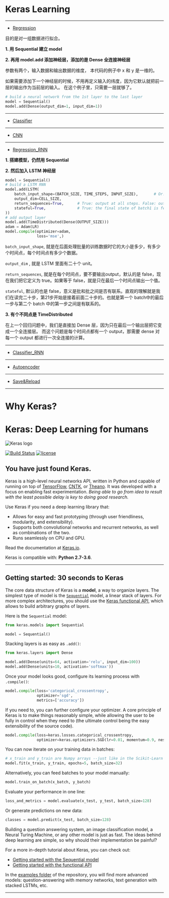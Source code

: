 # Keras Learning

----------


- [Regression](https://github.com/Eurus-Holmes/keras_learning/blob/master/regression.ipynb)

目的是对一组数据进行拟合。

**1. 用 Sequential 建立 model**

**2. 再用 model.add 添加神经层，添加的是 Dense 全连接神经层**

参数有两个，输入数据和输出数据的维度，
本代码的例子中 x 和 y 是一维的。

如果需要添加下一个神经层的时候，不用再定义输入的纬度，因为它默认就把前一层的输出作为当前层的输入。
在这个例子里，只需要一层就够了。

``` python
# build a neural network from the 1st layer to the last layer
model = Sequential()
model.add(Dense(output_dim=1, input_dim=1))
```

----------


- [Classifier](https://github.com/Eurus-Holmes/keras_learning/blob/master/Classifier_MNIST.ipynb)

----------


- [CNN](https://github.com/Eurus-Holmes/keras_learning/blob/master/MNIST_CNN.ipynb)

----------


- [Regression_RNN](https://github.com/Eurus-Holmes/keras_learning/blob/master/Regression_RNN_LSTM.py)

**1. 搭建模型，仍然用 Sequential**

**2. 然后加入 LSTM 神经层**
```python
model = Sequential()
# build a LSTM RNN
model.add(LSTM(
    batch_input_shape=(BATCH_SIZE, TIME_STEPS, INPUT_SIZE),       # Or: input_dim=INPUT_SIZE, input_length=TIME_STEPS,
    output_dim=CELL_SIZE,
    return_sequences=True,      # True: output at all steps. False: output as last step.
    stateful=True,              # True: the final state of batch1 is feed into the initial state of batch2
))
# add output layer
model.add(TimeDistributed(Dense(OUTPUT_SIZE)))
adam = Adam(LR)
model.compile(optimizer=adam,
              loss='mse',)
```

`batch_input_shape`,  就是在后面处理批量的训练数据时它的大小是多少，有多少个时间点，每个时间点有多少个数据。

`output_dim` , 就是 LSTM 里面有二十个 unit。

`return_sequences`,  就是在每个时间点，要不要输出output，默认的是 false，现在我们把它定义为 true。如果等于 false，就是只在最后一个时间点输出一个值。

`stateful`, 默认的也是 false，意义是批和批之间是否有联系。直观的理解就是我们在读完二十步，第21步开始是接着前面二十步的。也就是第一个 batch中的最后一步与第二个 batch 中的第一步之间是有联系的。

**3. 有个不同点是 TimeDistributed**

在上一个回归问题中，我们是直接加 Dense 层，因为只在最后一个输出层把它变成一个全连接层。
而这个问题是每个时间点都有一个 output，那需要 dense 对每一个 output 都进行一次全连接的计算。

----------


- [Classifier_RNN](https://github.com/Eurus-Holmes/keras_learning/blob/master/Classifier_MNIST_RNN.ipynb)

----------


- [Autoencoder](https://github.com/Eurus-Holmes/keras_learning/blob/master/Autoencoder.py)

----------


- [Save&Reload](https://github.com/Eurus-Holmes/keras_learning/blob/master/save%26reload.py)

------------------
# Why Keras?
# Keras: Deep Learning for humans

![Keras logo](https://s3.amazonaws.com/keras.io/img/keras-logo-2018-large-1200.png)

[![Build Status](https://travis-ci.org/keras-team/keras.svg?branch=master)](https://travis-ci.org/keras-team/keras)
[![license](https://img.shields.io/github/license/mashape/apistatus.svg?maxAge=2592000)](https://github.com/keras-team/keras/blob/master/LICENSE)

## You have just found Keras.

Keras is a high-level neural networks API, written in Python and capable of running on top of [TensorFlow](https://github.com/tensorflow/tensorflow), [CNTK](https://github.com/Microsoft/cntk), or [Theano](https://github.com/Theano/Theano). It was developed with a focus on enabling fast experimentation. *Being able to go from idea to result with the least possible delay is key to doing good research.*

Use Keras if you need a deep learning library that:

- Allows for easy and fast prototyping (through user friendliness, modularity, and extensibility).
- Supports both convolutional networks and recurrent networks, as well as combinations of the two.
- Runs seamlessly on CPU and GPU.

Read the documentation at [Keras.io](https://keras.io).

Keras is compatible with: __Python 2.7-3.6__.


------------------


## Getting started: 30 seconds to Keras

The core data structure of Keras is a __model__, a way to organize layers. The simplest type of model is the [`Sequential`](https://keras.io/getting-started/sequential-model-guide) model, a linear stack of layers. For more complex architectures, you should use the [Keras functional API](https://keras.io/getting-started/functional-api-guide), which allows to build arbitrary graphs of layers.

Here is the `Sequential` model:

```python
from keras.models import Sequential

model = Sequential()
```

Stacking layers is as easy as `.add()`:

```python
from keras.layers import Dense

model.add(Dense(units=64, activation='relu', input_dim=100))
model.add(Dense(units=10, activation='softmax'))
```

Once your model looks good, configure its learning process with `.compile()`:

```python
model.compile(loss='categorical_crossentropy',
              optimizer='sgd',
              metrics=['accuracy'])
```

If you need to, you can further configure your optimizer. A core principle of Keras is to make things reasonably simple, while allowing the user to be fully in control when they need to (the ultimate control being the easy extensibility of the source code).
```python
model.compile(loss=keras.losses.categorical_crossentropy,
              optimizer=keras.optimizers.SGD(lr=0.01, momentum=0.9, nesterov=True))
```


You can now iterate on your training data in batches:

```python
# x_train and y_train are Numpy arrays --just like in the Scikit-Learn API.
model.fit(x_train, y_train, epochs=5, batch_size=32)
```

Alternatively, you can feed batches to your model manually:

```python
model.train_on_batch(x_batch, y_batch)
```

Evaluate your performance in one line:

```python
loss_and_metrics = model.evaluate(x_test, y_test, batch_size=128)
```

Or generate predictions on new data:

```python
classes = model.predict(x_test, batch_size=128)
```

Building a question answering system, an image classification model, a Neural Turing Machine, or any other model is just as fast. The ideas behind deep learning are simple, so why should their implementation be painful?

For a more in-depth tutorial about Keras, you can check out:

- [Getting started with the Sequential model](https://keras.io/getting-started/sequential-model-guide)
- [Getting started with the functional API](https://keras.io/getting-started/functional-api-guide)

In the [examples folder](https://github.com/keras-team/keras/tree/master/examples) of the repository, you will find more advanced models: question-answering with memory networks, text generation with stacked LSTMs, etc.


------------------
